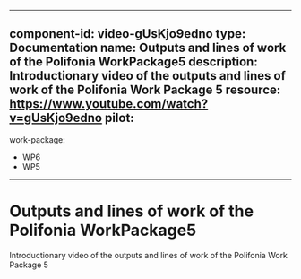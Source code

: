 
---
component-id: video-gUsKjo9edno
type: Documentation
name: Outputs and lines of work of the Polifonia WorkPackage5
description: Introductionary video of the outputs and lines of work of the Polifonia Work Package 5
resource: https://www.youtube.com/watch?v=gUsKjo9edno
pilot:
- 
work-package:
- WP6
- WP5
---

# Outputs and lines of work of the Polifonia WorkPackage5

Introductionary video of the outputs and lines of work of the Polifonia Work Package 5


